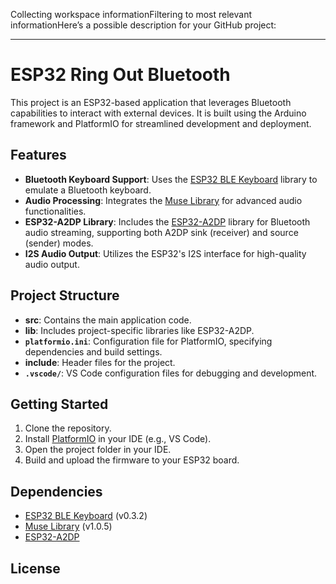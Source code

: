 Collecting workspace informationFiltering to most relevant informationHere’s a possible description for your GitHub project:

---

# ESP32 Ring Out Bluetooth

This project is an ESP32-based application that leverages Bluetooth capabilities to interact with external devices. It is built using the Arduino framework and PlatformIO for streamlined development and deployment.

## Features

- **Bluetooth Keyboard Support**: Uses the [ESP32 BLE Keyboard](https://platformio.org/lib/show/11416/ESP32%20BLE%20Keyboard) library to emulate a Bluetooth keyboard.
- **Audio Processing**: Integrates the [Muse Library](https://platformio.org/lib/show/12345/Muse_library) for advanced audio functionalities.
- **ESP32-A2DP Library**: Includes the [ESP32-A2DP](https://github.com/pschatzmann/ESP32-A2DP) library for Bluetooth audio streaming, supporting both A2DP sink (receiver) and source (sender) modes.
- **I2S Audio Output**: Utilizes the ESP32's I2S interface for high-quality audio output.

## Project Structure

- **src**: Contains the main application code.
- **lib**: Includes project-specific libraries like ESP32-A2DP.
- **`platformio.ini`**: Configuration file for PlatformIO, specifying dependencies and build settings.
- **include**: Header files for the project.
- **`.vscode/`**: VS Code configuration files for debugging and development.

## Getting Started

1. Clone the repository.
2. Install [PlatformIO](https://platformio.org/) in your IDE (e.g., VS Code).
3. Open the project folder in your IDE.
4. Build and upload the firmware to your ESP32 board.

## Dependencies

- [ESP32 BLE Keyboard](https://platformio.org/lib/show/11416/ESP32%20BLE%20Keyboard) (v0.3.2)
- [Muse Library](https://platformio.org/lib/show/12345/Muse_library) (v1.0.5)
- [ESP32-A2DP](https://github.com/pschatzmann/ESP32-A2DP)

## License
